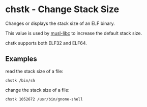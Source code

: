 chstk - Change Stack Size
=========================

Changes or displays the stack size of an ELF binary.

This value is used by [musl-libc](http://musl-libc.org) to increase the
default stack size.

chstk supports both ELF32 and ELF64.

Examples
--------

read the stack size of a file:

```
chstk /bin/sh
```

change the stack size of a file:

```
chstk 1052672 /usr/bin/gnome-shell
```
